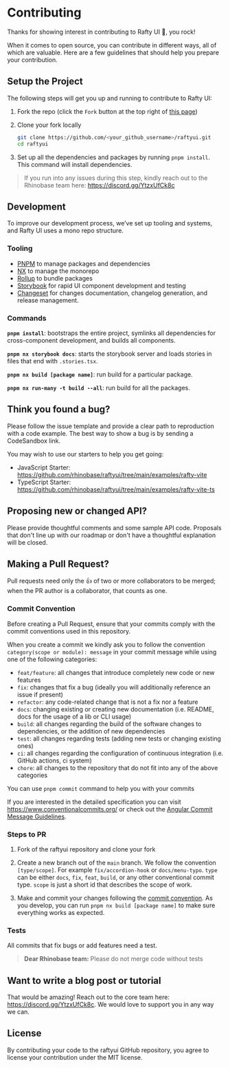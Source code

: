# Contributing

Thanks for showing interest in contributing to Rafty UI 💖, you rock!

When it comes to open source, you can contribute in different ways, all of which are valuable. Here are a few guidelines that should help you prepare your contribution.

## Setup the Project

The following steps will get you up and running to contribute to Rafty UI:

1. Fork the repo (click the `Fork` button at the top right of [this page](https://github.com/rhinobase/raftyui))

2. Clone your fork locally

   ```sh
   git clone https://github.com/<your_github_username>/raftyui.git
   cd raftyui
   ```

3. Set up all the dependencies and packages by running `pnpm install`. This command will install dependencies.

> If you run into any issues during this step, kindly reach out to the Rhinobase team here: https://discord.gg/YtzxUfCk8c

## Development

To improve our development process, we’ve set up tooling and systems, and Rafty UI uses a mono repo structure.

### Tooling

- [PNPM](https://pnpm.io/) to manage packages and dependencies
- [NX](https://nx.dev/) to manage the monorepo
- [Rollup](https://rollupjs.org/) to bundle packages
- [Storybook](https://storybook.js.org/) for rapid UI component development and testing
- [Changeset](https://github.com/atlassian/changesets) for changes documentation, changelog generation, and release management.

### Commands

**`pnpm install`**: bootstraps the entire project, symlinks all dependencies for cross-component development, and builds all components.

**`pnpm nx storybook docs`**: starts the storybook server and loads stories in files that end with `.stories.tsx`.

**`pnpm nx build [package name]`**: run build for a particular package.

**`pnpm nx run-many -t build --all`**: run build for all the packages.

## Think you found a bug?

Please follow the issue template and provide a clear path to reproduction with a code example. The best way to show a bug is by sending a CodeSandbox link.

You may wish to use our starters to help you get going:

- JavaScript Starter: https://github.com/rhinobase/raftyui/tree/main/examples/rafty-vite
- TypeScript Starter: https://github.com/rhinobase/raftyui/tree/main/examples/rafty-vite-ts

## Proposing new or changed API?

Please provide thoughtful comments and some sample API code. Proposals that don't line up with our roadmap or don't have a thoughtful explanation will be closed.

## Making a Pull Request?

Pull requests need only the :+1: of two or more collaborators to be merged; when the PR author is a collaborator, that counts as one.

### Commit Convention

Before creating a Pull Request, ensure that your commits comply with the commit conventions used in this repository.

When you create a commit we kindly ask you to follow the convention `category(scope or module): message` in your commit message while using one of the following categories:

- `feat/feature`: all changes that introduce completely new code or new features
- `fix`: changes that fix a bug (ideally you will additionally reference an issue if present)
- `refactor`: any code-related change that is not a fix nor a feature
- `docs`: changing existing or creating new documentation (i.e. README, docs for the usage of a lib or CLI usage)
- `build`: all changes regarding the build of the software changes to dependencies, or the addition of new dependencies
- `test`: all changes regarding tests (adding new tests or changing existing ones)
- `ci`: all changes regarding the configuration of continuous integration (i.e. GitHub actions, ci system)
- `chore`: all changes to the repository that do not fit into any of the above categories

You can use `pnpm commit` command to help you with your commits

If you are interested in the detailed specification you can visit https://www.conventionalcommits.org/ or check out the [Angular Commit Message Guidelines](https://github.com/angular/angular/blob/22b96b9/CONTRIBUTING.md#-commit-message-guidelines).

### Steps to PR

1. Fork of the raftyui repository and clone your fork

2. Create a new branch out of the `main` branch. We follow the convention `[type/scope]`. For example `fix/accordion-hook` or `docs/menu-typo`. `type` can be either `docs`, `fix`, `feat`, `build`, or any other conventional commit type. `scope` is just a short id that describes the scope of work.

3. Make and commit your changes following the [commit convention](https://github.com/rhinobase/raftyui/blob/main/CONTRIBUTING.md#commit-convention). As you develop, you can run `pnpm nx build [package name]` to make sure everything works as expected.

### Tests

All commits that fix bugs or add features need a test.

> **Dear Rhinobase team:** Please do not merge code without tests

## Want to write a blog post or tutorial

That would be amazing! Reach out to the core team here: https://discord.gg/YtzxUfCk8c. We would love to support you in any way we can.

## License

By contributing your code to the raftyui GitHub repository, you agree to license your contribution under the MIT license.
